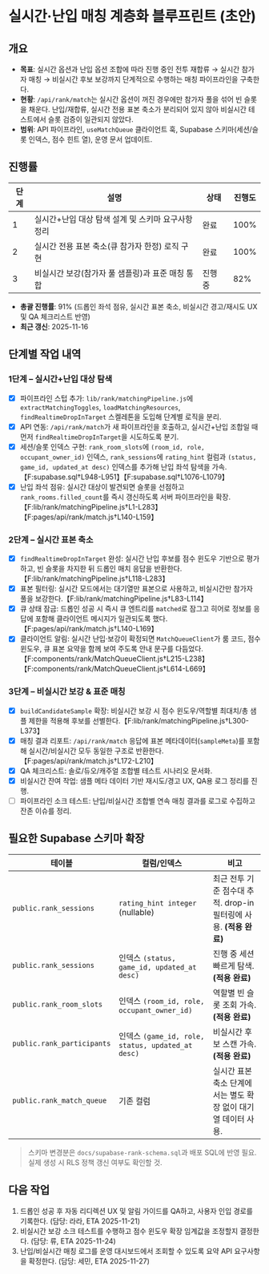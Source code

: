 # 실시간·난입 매칭 계층화 블루프린트 (초안)

## 개요
- **목표**: 실시간 옵션과 난입 옵션 조합에 따라 진행 중인 전투 재합류 → 실시간 참가자 매칭 → 비실시간 후보 보강까지 단계적으로 수행하는 매칭 파이프라인을 구축한다.
- **현황**: `/api/rank/match`는 실시간 옵션이 꺼진 경우에만 참가자 풀을 섞어 빈 슬롯을 채운다. 난입/재합류, 실시간 전용 표본 축소가 분리되어 있지 않아 비실시간 테스트에서 슬롯 검증이 일관되지 않았다.
- **범위**: API 파이프라인, `useMatchQueue` 클라이언트 훅, Supabase 스키마(세션/슬롯 인덱스, 점수 힌트 열), 운영 문서 업데이트.

## 진행률
| 단계 | 설명 | 상태 | 진행도 |
| --- | --- | --- | --- |
| 1 | 실시간+난입 대상 탐색 설계 및 스키마 요구사항 정리 | 완료 | 100% |
| 2 | 실시간 전용 표본 축소(큐 참가자 한정) 로직 구현 | 완료 | 100% |
| 3 | 비실시간 보강(참가자 풀 샘플링)과 표준 매칭 통합 | 진행 중 | 82% |

- **총괄 진행률**: 91% (드롭인 좌석 점유, 실시간 표본 축소, 비실시간 경고/재시도 UX 및 QA 체크리스트 반영)
- **최근 갱신**: 2025-11-16

## 단계별 작업 내역
### 1단계 – 실시간+난입 대상 탐색
- [x] 파이프라인 스텁 추가: `lib/rank/matchingPipeline.js`에 `extractMatchingToggles`, `loadMatchingResources`, `findRealtimeDropInTarget` 스켈레톤을 도입해 단계별 로직을 분리.
- [x] API 연동: `/api/rank/match`가 새 파이프라인을 호출하고, 실시간+난입 조합일 때 먼저 `findRealtimeDropInTarget`을 시도하도록 분기.
- [x] 세션/슬롯 인덱스 구현: `rank_room_slots`에 `(room_id, role, occupant_owner_id)` 인덱스, `rank_sessions`에 `rating_hint` 컬럼과 `(status, game_id, updated_at desc)` 인덱스를 추가해 난입 좌석 탐색을 가속.【F:supabase.sql†L948-L951】【F:supabase.sql†L1076-L1079】
- [x] 난입 좌석 점유: 실시간 대상이 발견되면 슬롯을 선점하고 `rank_rooms.filled_count`를 즉시 갱신하도록 서버 파이프라인을 확장.【F:lib/rank/matchingPipeline.js†L1-L283】【F:pages/api/rank/match.js†L140-L159】

### 2단계 – 실시간 표본 축소
- [x] `findRealtimeDropInTarget` 완성: 실시간 난입 후보를 점수 윈도우 기반으로 평가하고, 빈 슬롯을 차지한 뒤 드롭인 매치 응답을 반환한다.【F:lib/rank/matchingPipeline.js†L118-L283】
- [x] 표본 필터링: 실시간 모드에서는 대기열만 표본으로 사용하고, 비실시간만 참가자 풀을 보강한다.【F:lib/rank/matchingPipeline.js†L83-L114】
- [x] 큐 상태 잠금: 드롭인 성공 시 즉시 큐 엔트리를 `matched`로 잠그고 히어로 정보를 응답에 포함해 클라이언트 메시지가 일관되도록 했다.【F:pages/api/rank/match.js†L140-L169】
- [x] 클라이언트 알림: 실시간 난입·보강이 확정되면 `MatchQueueClient`가 룸 코드, 점수 윈도우, 큐 표본 요약을 함께 보여 주도록 안내 문구를 다듬었다.【F:components/rank/MatchQueueClient.js†L215-L238】【F:components/rank/MatchQueueClient.js†L614-L669】

### 3단계 – 비실시간 보강 & 표준 매칭
- [x] `buildCandidateSample` 확장: 비실시간 보강 시 점수 윈도우/역할별 최대치/총 샘플 제한을 적용해 후보를 선별한다.【F:lib/rank/matchingPipeline.js†L300-L373】
- [x] 매칭 결과 리포트: `/api/rank/match` 응답에 표본 메타데이터(`sampleMeta`)를 포함해 실시간/비실시간 모두 동일한 구조로 반환한다.【F:pages/api/rank/match.js†L172-L210】
- [x] QA 체크리스트: 솔로/듀오/캐주얼 조합별 테스트 시나리오 문서화.
- [x] 비실시간 잔여 작업: 샘플 메타 데이터 기반 재시도/경고 UX, QA용 로그 정리를 진행.
- [ ] 파이프라인 소크 테스트: 난입/비실시간 조합별 연속 매칭 결과를 로그로 수집하고 잔존 이슈를 정리.

## 필요한 Supabase 스키마 확장
| 테이블 | 컬럼/인덱스 | 비고 |
| --- | --- | --- |
| `public.rank_sessions` | `rating_hint integer` (nullable) | 최근 전투 기준 점수대 추적. drop-in 필터링에 사용. **(적용 완료)** |
| `public.rank_sessions` | 인덱스 `(status, game_id, updated_at desc)` | 진행 중 세션 빠르게 탐색. **(적용 완료)** |
| `public.rank_room_slots` | 인덱스 `(room_id, role, occupant_owner_id)` | 역할별 빈 슬롯 조회 가속. **(적용 완료)** |
| `public.rank_participants` | 인덱스 `(game_id, role, status, updated_at desc)` | 비실시간 후보 스캔 가속. **(적용 완료)** |
| `public.rank_match_queue` | 기존 컬럼 | 실시간 표본 축소 단계에서는 별도 확장 없이 대기열 데이터 사용.

> 스키마 변경분은 `docs/supabase-rank-schema.sql`과 배포 SQL에 반영 필요. 실제 생성 시 RLS 정책 갱신 여부도 확인할 것.

## 다음 작업
1. 드롭인 성공 후 자동 리디렉션 UX 및 알림 가이드를 QA하고, 사용자 인입 경로를 기록한다. (담당: 라라, ETA 2025-11-21)
2. 비실시간 보강 소크 테스트를 수행하고 점수 윈도우 확장 임계값을 조정할지 결정한다. (담당: 류, ETA 2025-11-24)
3. 난입/비실시간 매칭 로그를 운영 대시보드에서 조회할 수 있도록 요약 API 요구사항을 확정한다. (담당: 세민, ETA 2025-11-27)

